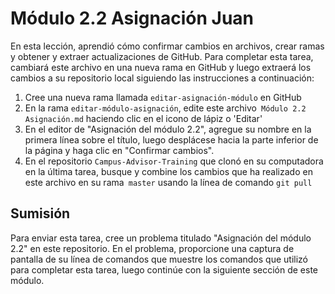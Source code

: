 # Módulo 2.2 Asignación Juan 

En esta lección, aprendió cómo confirmar cambios en archivos, crear ramas y obtener y extraer actualizaciones de GitHub. Para completar esta tarea, cambiará este archivo en una nueva rama en GitHub y luego extraerá los cambios a su repositorio local siguiendo las instrucciones a continuación:

1. Cree una nueva rama llamada `editar-asignación-módulo` en GitHub
2. En la rama `editar-módulo-asignación`, edite este archivo` Módulo 2.2 Asignación.md` haciendo clic en el icono de lápiz o 'Editar'
3. En el editor de "Asignación del módulo 2.2", agregue su nombre en la primera línea sobre el título, luego desplácese hacia la parte inferior de la página y haga clic en "Confirmar cambios".
4. En el repositorio `Campus-Advisor-Training` que clonó en su computadora en la última tarea, busque y combine los cambios que ha realizado en este archivo en su rama` master` usando la línea de comando `git pull`


## Sumisión
Para enviar esta tarea, cree un problema titulado "Asignación del módulo 2.2" en este repositorio. En el problema, proporcione una captura de pantalla de su línea de comandos que muestre los comandos que utilizó para completar esta tarea, luego continúe con la siguiente sección de este módulo.
